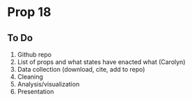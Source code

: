 # Prop 18

## To Do

1. Github repo
2. List of props and what states have enacted what (Carolyn)
3. Data collection (download, cite, add to repo)
4. Cleaning 
5. Analysis/visualization
6. Presentation
